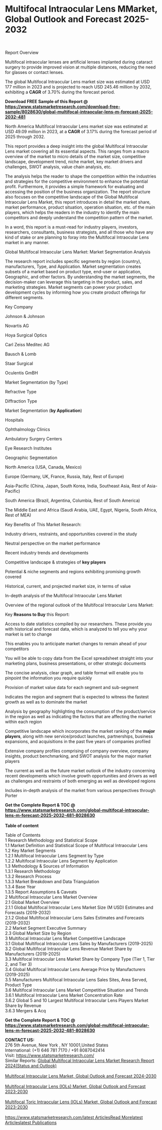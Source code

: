 <h1>Multifocal Intraocular Lens MMarket, Global Outlook and Forecast 2025-2032</h1><br/><p>Report Overview</p><p>Multifocal intraocular lenses are artificial lenses implanted during cataract surgery to provide improved vision at multiple distances, reducing the need for glasses or contact lenses.</p><p>The global Multifocal Intraocular Lens market size was estimated at USD 177 million in 2023 and is projected to reach USD 245.46 million by 2032, exhibiting a <strong>CAGR</strong> of 3.70% during the forecast period.</p><p><strong>Download FREE Sample of this Report @ <a href="https://www.statsmarketresearch.com/download-free-sample/8028630/global-multifocal-intraocular-lens-m-forecast-2025-2032-481">https://www.statsmarketresearch.com/download-free-sample/8028630/global-multifocal-intraocular-lens-m-forecast-2025-2032-481</a></strong></p><p>North America Multifocal Intraocular Lens market size was estimated at USD 49.09 million in 2023, at a <strong>CAGR</strong> of 3.17% during the forecast period of 2025 through 2032.</p><p>This report provides a deep insight into the global Multifocal Intraocular Lens market covering all its essential aspects. This ranges from a macro overview of the market to micro details of the market size, competitive landscape, development trend, niche market, key market drivers and challenges, SWOT analysis, value chain analysis, etc.</p><p>The analysis helps the reader to shape the competition within the industries and strategies for the competitive environment to enhance the potential profit. Furthermore, it provides a simple framework for evaluating and accessing the position of the business organization. The report structure also focuses on the competitive landscape of the Global Multifocal Intraocular Lens Market, this report introduces in detail the market share, market performance, product situation, operation situation, etc. of the main players, which helps the readers in the industry to identify the main competitors and deeply understand the competition pattern of the market.</p><p>In a word, this report is a must-read for industry players, investors, researchers, consultants, business strategists, and all those who have any kind of stake or are planning to foray into the Multifocal Intraocular Lens market in any manner.</p><p>Global Multifocal Intraocular Lens Market: Market Segmentation Analysis</p><p>The research report includes specific segments by region (country), manufacturers, Type, and Application. Market segmentation creates subsets of a market based on product type, end-user or application, Geographic, and other factors. By understanding the market segments, the decision-maker can leverage this targeting in the product, sales, and marketing strategies. Market segments can power your product development cycles by informing how you create product offerings for different segments.</p><p>Key Company</p><p>Johnson & Johnson</p><p>Novartis AG</p><p>Hoya Surgical Optics</p><p>Carl Zeiss Meditec AG</p><p>Bausch & Lomb</p><p>Staar Surgical</p><p>Oculentis GmBH</p><p>Market Segmentation (by Type)</p><p>Refractive Type</p><p>Diffraction Type</p><p>Market Segmentation (<strong>by Application</strong>)</p><p>Hospitals</p><p>Ophthalmology Clinics</p><p>Ambulatory Surgery Centers</p><p>Eye Research Institutes</p><p>Geographic Segmentation</p><p>North America (USA, Canada, Mexico)</p><p>Europe (Germany, UK, France, Russia, Italy, Rest of Europe)</p><p>Asia-Pacific (China, Japan, South Korea, India, Southeast Asia, Rest of Asia-Pacific)</p><p>South America (Brazil, Argentina, Columbia, Rest of South America)</p><p>The Middle East and Africa (Saudi Arabia, UAE, Egypt, Nigeria, South Africa, Rest of MEA)</p><p>Key Benefits of This Market Research:</p><p>Industry drivers, restraints, and opportunities covered in the study</p><p>Neutral perspective on the market performance</p><p>Recent industry trends and developments</p><p>Competitive landscape & strategies of <strong>key players</strong></p><p>Potential & niche segments and regions exhibiting promising growth covered</p><p>Historical, current, and projected market size, in terms of value</p><p>In-depth analysis of the Multifocal Intraocular Lens Market</p><p>Overview of the regional outlook of the Multifocal Intraocular Lens Market:</p><p>Key <strong>Reasons to Buy</strong> this Report:</p><p>Access to date statistics compiled by our researchers. These provide you with historical and forecast data, which is analyzed to tell you why your market is set to change</p><p>This enables you to anticipate market changes to remain ahead of your competitors</p><p>You will be able to copy data from the Excel spreadsheet straight into your marketing plans, business presentations, or other strategic documents</p><p>The concise analysis, clear graph, and table format will enable you to pinpoint the information you require quickly</p><p>Provision of market value data for each segment and sub-segment</p><p>Indicates the region and segment that is expected to witness the fastest growth as well as to dominate the market</p><p>Analysis by geography highlighting the consumption of the product/service in the region as well as indicating the factors that are affecting the market within each region</p><p>Competitive landscape which incorporates the market ranking of the <strong>major players</strong>, along with new service/product launches, partnerships, business expansions, and acquisitions in the past five years of companies profiled</p><p>Extensive company profiles comprising of company overview, company insights, product benchmarking, and SWOT analysis for the major market players</p><p>The current as well as the future market outlook of the industry concerning recent developments which involve growth opportunities and drivers as well as challenges and restraints of both emerging as well as developed regions</p><p>Includes in-depth analysis of the market from various perspectives through Porter</p><div><b>Get the Complete Report & TOC @ <a href="https://www.statsmarketresearch.com/global-multifocal-intraocular-lens-m-forecast-2025-2032-481-8028630">https://www.statsmarketresearch.com/global-multifocal-intraocular-lens-m-forecast-2025-2032-481-8028630</a></b></div><br><b>Table of content</b><p>Table of Contents<br />1 Research Methodology and Statistical Scope<br />1.1 Market Definition and Statistical Scope of Multifocal Intraocular Lens<br />1.2 Key Market Segments<br />1.2.1 Multifocal Intraocular Lens Segment by Type<br />1.2.2 Multifocal Intraocular Lens Segment by Application<br />1.3 Methodology & Sources of Information<br />1.3.1 Research Methodology<br />1.3.2 Research Process<br />1.3.3 Market Breakdown and Data Triangulation<br />1.3.4 Base Year<br />1.3.5 Report Assumptions & Caveats<br />2 Multifocal Intraocular Lens Market Overview<br />2.1 Global Market Overview<br />2.1.1 Global Multifocal Intraocular Lens Market Size (M USD) Estimates and Forecasts (2019-2032)<br />2.1.2 Global Multifocal Intraocular Lens Sales Estimates and Forecasts (2019-2032)<br />2.2 Market Segment Executive Summary<br />2.3 Global Market Size by Region<br />3 Multifocal Intraocular Lens Market Competitive Landscape<br />3.1 Global Multifocal Intraocular Lens Sales by Manufacturers (2019-2025)<br />3.2 Global Multifocal Intraocular Lens Revenue Market Share by Manufacturers (2019-2025)<br />3.3 Multifocal Intraocular Lens Market Share by Company Type (Tier 1, Tier 2, and Tier 3)<br />3.4 Global Multifocal Intraocular Lens Average Price by Manufacturers (2019-2025)<br />3.5 Manufacturers Multifocal Intraocular Lens Sales Sites, Area Served, Product Type<br />3.6 Multifocal Intraocular Lens Market Competitive Situation and Trends<br />3.6.1 Multifocal Intraocular Lens Market Concentration Rate<br />3.6.2 Global 5 and 10 Largest Multifocal Intraocular Lens Players Market Share by Revenue<br />3.6.3 Mergers & Acq<br><div><b>Get the Complete Report & TOC @ <a href="https://www.statsmarketresearch.com/global-multifocal-intraocular-lens-m-forecast-2025-2032-481-8028630">https://www.statsmarketresearch.com/global-multifocal-intraocular-lens-m-forecast-2025-2032-481-8028630</a></b></div></p> <b>CONTACT US:</b><br>276 5th Avenue, New York , NY 10001,United States<br>International: (+1) 646 781 7170 / +91 8087042414<br>Visit: <a href="https://www.statsmarketresearch.com/">https://www.statsmarketresearch.com/</a><br>Similar Reports: <a href="https://www.statsmarketresearch.com/global-multifocal-intraocular-lens-m-forecast-2025-2032-481-8028630">Global Multifocal Intraocular Lens Market Research Report 2024(Status and Outlook)</a><br/><br/><a href="https://www.statsmarketresearch.com/global-multifocal-intraocular-lens-m-forecast-2025-2032-481-8028630">Multifocal Intraocular Lens Market, Global Outlook and Forecast 2024-2030</a><br/><br/><a href="https://www.statsmarketresearch.com/global-multifocal-intraocular-lens-m-forecast-2025-2032-481-8028630">Multifocal Intraocular Lens (IOLs) Market, Global Outlook and Forecast 2023-2030</a><br/><br/><a href="https://www.statsmarketresearch.com/global-multifocal-intraocular-lens-m-forecast-2025-2032-481-8028630">Multifocal Toric Intraocular Lens (IOLs) Market, Global Outlook and Forecast 2023-2030</a><br/><br/><a href="https://gyeongbokgung.com">https://www.statsmarketresearch.com/</a><a href="https://hallyeomaritime.com">latest Articles</a><a href="https://jingwansa.com">Read More</a><a href=https://nguoiviet.jp/">latest Articles</a><a href="https://www.intelmarketresearch.com/">latest Publications</a>